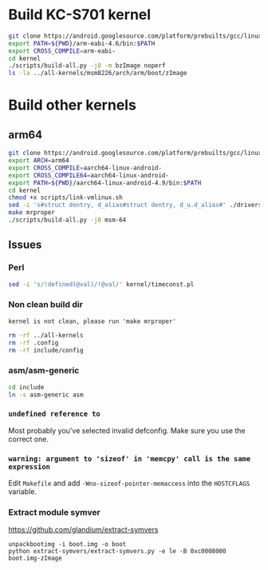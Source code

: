 # Build KC-S701 kernel

```sh
git clone https://android.googlesource.com/platform/prebuilts/gcc/linux-x86/arm/arm-eabi-4.6
export PATH=${PWD}/arm-eabi-4.6/bin:$PATH
export CROSS_COMPILE=arm-eabi-
cd kernel
./scripts/build-all.py -j8 -m bzImage noperf
ls -la ../all-kernels/msm8226/arch/arm/boot/zImage
```

# Build other kernels

## arm64

```sh
git clone https://android.googlesource.com/platform/prebuilts/gcc/linux-x86/aarch64/aarch64-linux-android-4.9
export ARCH=arm64
export CROSS_COMPILE=aarch64-linux-android-
export CROSS_COMPILE64=aarch64-linux-android-
export PATH=${PWD}/aarch64-linux-android-4.9/bin:$PATH
cd kernel
chmod +x scripts/link-vmlinux.sh
sed -i 's#struct dentry, d_alias#struct dentry, d_u.d_alias#' ./drivers/platform/msm/pft.c
make mrproper
./scripts/build-all.py -j8 msm-64
```

## Issues

### Perl

```sh
sed -i 's/!defined(@val)/!@val/' kernel/timeconst.pl
```

### Non clean build dir

`kernel is not clean, please run 'make mrproper'`

```sh
rm -rf ../all-kernels
rm -rf .config
rm -rf include/config
```

### asm/asm-generic

```sh
cd include
ln -s asm-generic asm
```

### `undefined reference to`

Most probably you've selected invalid defconfig. Make sure you use the correct one.

### `warning: argument to 'sizeof' in 'memcpy' call is the same expression`

Edit `Makefile` and add `-Wno-sizeof-pointer-memaccess` into the `HOSTCFLAGS` variable.

### Extract module symver

https://github.com/glandium/extract-symvers

```
unpackbootimg -i boot.img -o boot
python extract-symvers/extract-symvers.py -e le -B 0xc0008000 boot.img-zImage
```
